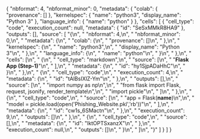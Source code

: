 {
  "nbformat": 4,
  "nbformat_minor": 0,
  "metadata": {
    "colab": {
      "provenance": []
    },
    "kernelspec": {
      "name": "python3",
      "display_name": "Python 3"
    },
    "language_info": {
      "name": "python"
    }
  },
  "cells": [
    {
      "cell_type": "code",
      "execution_count": null,
      "metadata": {
        "id": "SeSxMMkR8HA9"
      },
      "outputs": [],
      "source": [
        "{\n",
        "  \"nbformat\": 4,\n",
        "  \"nbformat_minor\": 0,\n",
        "  \"metadata\": {\n",
        "    \"colab\": {\n",
        "      \"provenance\": []\n",
        "    },\n",
        "    \"kernelspec\": {\n",
        "      \"name\": \"python3\",\n",
        "      \"display_name\": \"Python 3\"\n",
        "    },\n",
        "    \"language_info\": {\n",
        "      \"name\": \"python\"\n",
        "    }\n",
        "  },\n",
        "  \"cells\": [\n",
        "    {\n",
        "      \"cell_type\": \"markdown\",\n",
        "      \"source\": [\n",
        "        \"**Flask App (Step-1)**\"\n",
        "      ],\n",
        "      \"metadata\": {\n",
        "        \"id\": \"hy1SjpADaHhC\"\n",
        "      }\n",
        "    },\n",
        "    {\n",
        "      \"cell_type\": \"code\",\n",
        "      \"execution_count\": 4,\n",
        "      \"metadata\": {\n",
        "        \"id\": \"tAlBsIXlZ-Ym\"\n",
        "      },\n",
        "      \"outputs\": [],\n",
        "      \"source\": [\n",
        "        \"import numpy as np\\n\",\n",
        "        \"from flask import Flask, request, jsonify, render_template\\n\",\n",
        "        \"import pickle\"\n",
        "      ]\n",
        "    },\n",
        "    {\n",
        "      \"cell_type\": \"code\",\n",
        "      \"source\": [\n",
        "        \"app = Flask(__name__)\\n\",\n",
        "        \"model = pickle.load(open('Phishing_Website.pkl','rb'))\"\n",
        "      ],\n",
        "      \"metadata\": {\n",
        "        \"id\": \"cw1s_6SMactn\"\n",
        "      },\n",
        "      \"execution_count\": 9,\n",
        "      \"outputs\": []\n",
        "    },\n",
        "    {\n",
        "      \"cell_type\": \"code\",\n",
        "      \"source\": [],\n",
        "      \"metadata\": {\n",
        "        \"id\": \"lktOPTSxanzX\"\n",
        "      },\n",
        "      \"execution_count\": null,\n",
        "      \"outputs\": []\n",
        "    }\n",
        "  ]\n",
        "}"
      ]
    }
  ]
}

